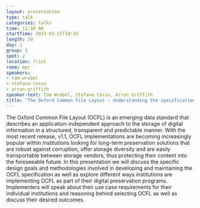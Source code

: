 ```yaml
---
layout: presentation
type: talk
categories: talks
time: 11:50 AM
startTime: 2023-03-15T10:35
length: 20
day: 1
group: 1
spot: 2
location: frist
room: mpr
speakers:
- tom-wrobel
- stefano-cossu
- arran-griffith
speaker-text: Tom Wrobel, Stefano Cossu, Arran Griffith
title: "The Oxford Common File Layout - Understanding the specification, institutional use cases and implementations"
---
```

The Oxford Common File Layout (OCFL) is an emerging data standard that describes an application-independent approach to the storage of digital information in a structured, transparent and predictable manner. With the most recent release, v1.1, OCFL implementations are becoming increasingly popular within institutions looking for long-term preservation solutions that are robust against corruption, offer storage diversity and are easily transportable between storage vendors, thus protecting their content into the foreseeable future.  In this presentation we will discuss the specific design goals and methodologies involved in developing and maintaining the OCFL specification as well as explore different ways institutions are implementing OCFL as part of their digital preservation programs. Implementers will speak about their use case requirements for their individual institutions and reasoning behind selecting OCFL as well as discuss their desired outcomes.
